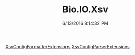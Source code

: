 ﻿---
title: Bio.IO.Xsv
date: 6/13/2016 8:14:32 PM
---

[XsvContigFormatterExtensions](T-Bio.IO.Xsv.XsvContigFormatterExtensions.html)
[XsvContigParserExtensions](T-Bio.IO.Xsv.XsvContigParserExtensions.html)
